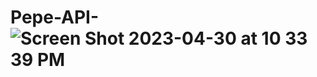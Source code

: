 # Pepe-API-![Screen Shot 2023-04-30 at 10 33 39 PM](https://user-images.githubusercontent.com/126373389/235393595-004fbd68-c24f-4448-8a60-cf00b6ca0adc.png)
